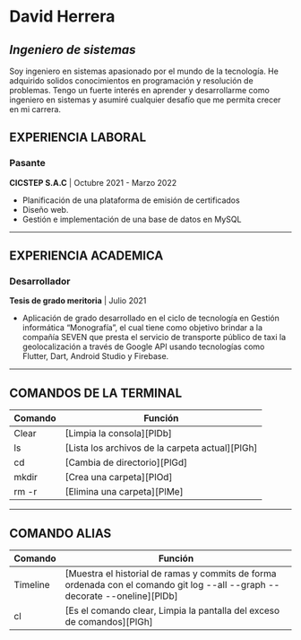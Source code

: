 # David Herrera
## _Ingeniero de sistemas_

Soy ingeniero en sistemas apasionado por el mundo de la tecnología. He adquirido solidos conocimientos en programación y resolución de problemas. Tengo un fuerte interés en aprender y desarrollarme como ingeniero en sistemas y asumiré cualquier desafío que me permita crecer en mi carrera.

## EXPERIENCIA LABORAL
### Pasante
**CICSTEP S.A.C** | Octubre 2021 - Marzo 2022
- Planificación de una plataforma de emisión de certificados
- Diseño web.
- Gestión e implementación de una base de datos en MySQL

--------------------------------------------------------
## EXPERIENCIA ACADEMICA
### Desarrollador
**Tesis de grado meritoria** | Julio 2021
- Aplicación de grado desarrollado en el ciclo de tecnología en
Gestión informática “Monografía”, el cual tiene como objetivo brindar
a la compañía SEVEN que presta el servicio de transporte público de
taxi la geolocalización a través de Google API usando tecnologías
como Flutter, Dart, Android Studio y Firebase.

------------------------------------------------------

## COMANDOS DE LA TERMINAL

| Comando | Función |
| ------ | ------ |
| Clear | [Limpia la consola][PlDb] |
| ls | [Lista los archivos de la carpeta actual][PlGh] |
| cd | [Cambia de directorio][PlGd] |
| mkdir | [Crea una carpeta][PlOd] |
| rm -r | [Elimina una carpeta][PlMe] |

---------------------------------------------------------
## COMANDO ALIAS

| Comando | Función |
| ------ | ------ |
| Timeline | [Muestra el historial de ramas y commits de forma ordenada con el comando git log --all --graph --decorate --oneline][PlDb] |
| cl | [Es el comando clear, Limpia la pantalla del exceso de comandos][PlGh] |
